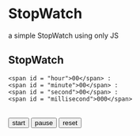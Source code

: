 # StopWatch
a simple StopWatch using only JS

<h2>StopWatch</h2> 

<form name = "form_main">
  <div>
   
    <span id = "hour">00</span> :
    <span id = "minute">00</span> :
    <span id = "second">00</span> :
    <span id = "millisecond">000</span>
  </div>

  <br />
  <button type = "button" name = "start">start</button>
  <button type = "button" name = "pause">pause</button>
  <button type = "button" name = "reset">reset</button>
    
</form> 


<script>




var hour = 0
var minute = 0
var second = 0
var millisecond = 0

var cron 

document.form_main.start.onclick = () => start()
document.form_main.pause.onclick = () => pause()
document.form_main.reset.onclick = () => reset()


function start (){
  pause()
  cron = setInterval(() => {timer();}, 10)


}

function pause(){
  clearInterval(cron)

}

function reset(){
hour = 0
minute = 0
second = 0
millisecond = 0

document.getElementById('hour').innerText = "00"
document.getElementById('minute').innerText = "00"
document.getElementById('second').in
